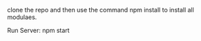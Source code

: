 clone the repo and then use the command npm install to install all modulaes.

Run Server: npm start
